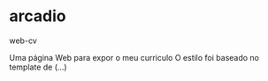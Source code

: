 # arcadio
web-cv

Uma página Web para expor o meu curriculo
O estilo foi baseado no template de (...)
